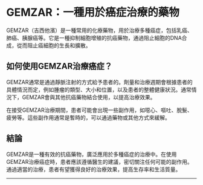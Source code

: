 # GEMZAR：一種用於癌症治療的藥物
GEMZAR（吉西他濱）是一種常用的化療藥物，用於治療多種癌症，包括乳癌、肺癌、胰腺癌等。它是一種抑制細胞增殖的抗癌藥物，通過阻止細胞的DNA合成，從而阻止癌細胞的生長和擴散。
## 如何使用GEMZAR治療癌症？
GEMZAR通常是通過靜脈注射的方式給予患者的。劑量和治療週期會根據患者的具體情況而定，例如腫瘤的類型、大小和位置，以及患者的整體健康狀況。通常情況下，GEMZAR會與其他抗癌藥物結合使用，以提高治療效果。
在接受GEMZAR治療期間，患者可能會出現一些副作用，如噁心、嘔吐、脫髮、疲勞等。這些副作用通常是暫時的，可以通過藥物或其他方式來緩解。
## 結論
GEMZAR是一種有效的抗癌藥物，廣泛應用於多種癌症的治療中。在使用GEMZAR治療癌症時，患者應該遵循醫生的建議，密切關注任何可能的副作用。通過適當的治療，患者有望獲得良好的治療效果，提高生存率和生活質量。
---